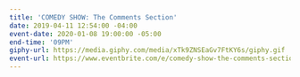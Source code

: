 ```yaml
---
title: 'COMEDY SHOW: The Comments Section'
date: 2019-04-11 12:54:00 -04:00
event-date: 2020-01-08 19:00:00 -05:00
end-time: '09PM'
giphy-url: https://media.giphy.com/media/xTk9ZNSEaGv7FtKY6s/giphy.gif
event-url: https://www.eventbrite.com/e/comedy-show-the-comments-section-tickets-87731281625
---
```


